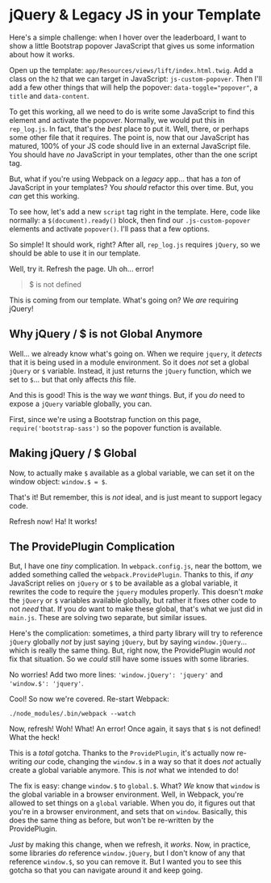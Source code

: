 # jQuery & Legacy JS in your Template

Here's a simple challenge: when I hover over the leaderboard, I want to show a little
Bootstrap popover JavaScript that gives us some information about how it works.

Open up the template: `app/Resources/views/lift/index.html.twig`. Add a class on
the `h2` that we can target in JavaScript: `js-custom-popover`. Then I'll add a
few other things that will help the popover: `data-toggle="popover"`, a `title`
and `data-content`.

To get this working, all we need to do is write some JavaScript to find this element
and activate the popover. Normally, we would put this in `rep_log.js`. In fact,
that's the *best* place to put it. Well, there, or perhaps some other file that
it requires. The point is, now that our JavaScript has matured, 100% of your JS
code should live in an external JavaScript file. You should have *no* JavaScript
in your templates, other than the one script tag.

But, what if you're using Webpack on a *legacy* app... that has a *ton* of JavaScript
in your templates? You *should* refactor this over time. But, you *can* get this
working.

To see how, let's add a new `script` tag right in the template. Here, code like
normally: a `$(document).ready()` block, then find our `.js-custom-popover` elements
and activate `popover()`. I'll pass that a few options.

So simple! It should work, right? After all, `rep_log.js` requires `jQuery`, so
we should be able to use it in our template.

Well, try it. Refresh the page. Uh oh... error!

> $ is not defined

This is coming from our template. What's going on? We *are* requiring jQuery!

## Why jQuery / $ is not Global Anymore

Well... we already know what's going on. When we require `jquery`, it *detects*
that it is being used in a module environment. So it does *not* set a global `jQuery`
or `$` variable. Instead, it just returns the `jQuery` function, which we set to
`$`... but that only affects *this* file.

And this is good! This is the way we *want* things. But, if you *do* need to expose
a `jQuery` variable globally, you can.

First, since we're using a Bootstrap function on this page, `require('bootstrap-sass')`
so the popover function is available.

## Making jQuery / $ Global

Now, to actually make `$` available as a global variable, we can set it on the window
object: `window.$ = $`.

That's it! But remember, this is *not* ideal, and is just meant to support legacy
code.

Refresh now! Ha! It works!

## The ProvidePlugin Complication

But, I have one *tiny* complication. In `webpack.config.js`, near the bottom, we
added something called the `webpack.ProvidePlugin`. Thanks to this, if *any* JavaScript
relies on `jQuery` or `$` to be available as a global variable, it rewrites the
code to require the `jquery` modules properly. This doesn't *make* the `jQuery`
or `$` variables available globally, but rather it fixes other code to not *need*
that. If you *do* want to make these global, that's what we just did in `main.js`.
These are solving two separate, but similar issues.

Here's the complication: sometimes, a third party library will try to reference `jQuery`
globally *not* by just saying `jQuery`, but by saying `window.jQuery`... which is
really the same thing. But, right now, the ProvidePlugin would *not* fix that situation.
So we *could* still have some issues with some libraries.

No worries! Add two more lines: `'window.jQuery': 'jquery'` and `'window.$': 'jquery'`.

Cool! So now we're covered. Re-start Webpack:

```terminal-silent
./node_modules/.bin/webpack --watch
```

Now, refresh! Woh! What! An error! Once again, it says that `$` is not defined!
What the heck!

This is a *total* gotcha. Thanks to the `ProvidePlugin`, it's actually now re-writing
*our* code, changing the `window.$` in a way so that it does *not* actually create
a global variable anymore. This is *not* what we intended to do!

The fix is easy: change `window.$` to `global.$`. What? *We* know that `window`
is the global variable in a browser environment. Well, in Webpack, you're allowed
to set things on a `global` variable. When you do, it figures out that you're in
a browser environment, and sets that on `window`. Basically, this does the same
thing as before, but won't be re-written by the ProvidePlugin.

*Just* by making this change, when we refresh, it *works*. Now, in practice, some
libraries *do* reference `window.jQuery`, but I don't know of any that reference
`window.$`, so you can remove it. But I wanted you to see this gotcha so that you
can navigate around it and keep going.
